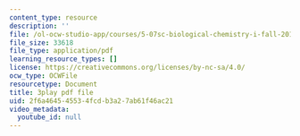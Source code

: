 ```yaml
---
content_type: resource
description: ''
file: /ol-ocw-studio-app/courses/5-07sc-biological-chemistry-i-fall-2013/2f6a464545534fcdb3a27ab61f46ac21_61ZVXmh6ae0.pdf
file_size: 33618
file_type: application/pdf
learning_resource_types: []
license: https://creativecommons.org/licenses/by-nc-sa/4.0/
ocw_type: OCWFile
resourcetype: Document
title: 3play pdf file
uid: 2f6a4645-4553-4fcd-b3a2-7ab61f46ac21
video_metadata:
  youtube_id: null
---
```

